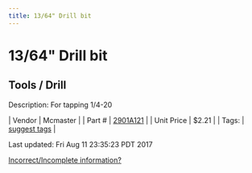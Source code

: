 ```yaml
---
title: 13/64" Drill bit
---
```


# 13/64" Drill bit
## Tools / Drill
Description: 	For tapping 1/4-20 

| Vendor | Mcmaster | 
| Part # | [2901A121](https://www.mcmaster.com/#2901A121) | 
| Unit Price | $2.21 | 
| Tags: | [suggest tags](https://docs.google.com/forms/d/e/1FAIpQLSeWyY8v3RgOty-MyWmh9U0iivNYN_molChYyS-0U-o-kOAv_g/viewform) | 

Last updated: Fri Aug 11 23:35:23 PDT 2017

 [Incorrect/Incomplete information?](https://docs.google.com/forms/d/e/1FAIpQLSeWyY8v3RgOty-MyWmh9U0iivNYN_molChYyS-0U-o-kOAv_g/viewform)